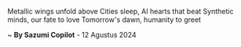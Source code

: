 Metallic wings unfold above
Cities sleep, AI hearts that beat
Synthetic minds, our fate to love
 Tomorrow's dawn, humanity to greet

~ <b>By Sazumi Copilot</b> - 12 Agustus 2024